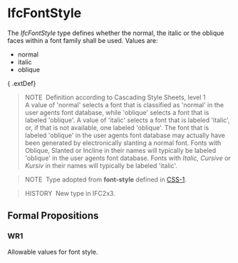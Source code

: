 # IfcFontStyle

The _IfcFontStyle_ type defines whether the normal, the italic or the oblique faces within a font family shall be used. Values are:

* normal 
* italic 
* oblique

{ .extDef}
> NOTE&nbsp; Definition according to Cascading Style Sheets, level 1  
> A value of 'normal' selects a font that is classified as 'normal' in the user agents font database, while 'oblique' selects a font that is labeled 'oblique'. A value of 'italic' selects a font that is labeled 'italic', or, if that is not available, one labeled 'oblique'. The font that is labeled 'oblique' in the user agents font database may actually have been generated by electronically slanting a normal font. Fonts with Oblique, Slanted or Incline in their names will typically be labeled 'oblique' in the user agents font database. Fonts with _Italic, Cursive_ or _Kursiv_ in their names will typically be labeled 'italic'.

> NOTE&nbsp; Type adopted from **font-style** defined in [CSS-1](../../../bibliography.htm#CSS1).

> HISTORY&nbsp; New type in IFC2x3.

## Formal Propositions

### WR1
Allowable values for font style.
